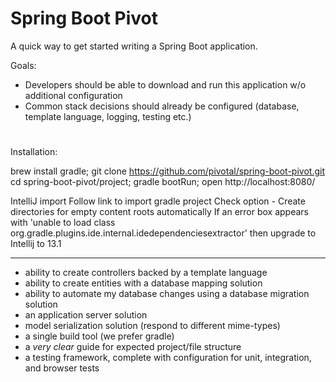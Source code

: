 # Spring Boot Pivot

A quick way to get started writing a Spring Boot application.

Goals:

- Developers should be able to download and run this application w/o additional configuration
- Common stack decisions should already be configured (database, template language, logging, testing etc.)

#

Installation:

brew install gradle;
git clone https://github.com/pivotal/spring-boot-pivot.git
cd spring-boot-pivot/project;
gradle bootRun;
open http://localhost:8080/

IntelliJ import
Follow link to import gradle project
Check option - Create directories for empty content roots automatically
If an error box appears with 'unable to load class org.gradle.plugins.ide.internal.idedependenciesextractor' then upgrade to Intellij to 13.1

---

- ability to create controllers backed by a template language
- ability to create entities with a database mapping solution
- ability to automate my database changes using a database migration solution
- an application server solution
- model serialization solution (respond to different mime-types)
- a single build tool (we prefer gradle)
- a *very clear* guide for expected project/file structure
- a testing framework, complete with configuration for unit, integration, and browser tests
